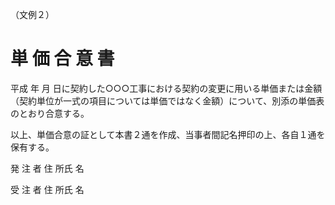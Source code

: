 （文例２）

# 単 価 合 意 書

平成 年 月 日に契約した○○○工事における契約の変更に用いる単価または金額（契約単位が一式の項目については単価ではなく金額）について、別添の単価表のとおり合意する。

以上、単価合意の証として本書２通を作成、当事者間記名押印の上、各自１通を保有する。

発 注 者 住 所氏 名

受 注 者 住 所氏 名